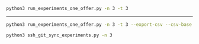```bash
python3 run_experiments_one_offer.py -n 3 -t 3
```
---
```bash
python3 run_experiments_one_offer.py -n 3 -t 3 --export-csv --csv-base /experiments/test
```
```bash
python3 ssh_git_sync_experiments.py -n 3
```